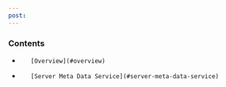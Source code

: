 ```yaml
---
post: 
---
```


### Contents

*        [Overview](#overview)
*        [Server Meta Data Service](#server-meta-data-service)

